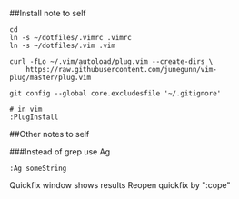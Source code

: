 ##Install note to self
```
cd
ln -s ~/dotfiles/.vimrc .vimrc
ln -s ~/dotfiles/.vim .vim

curl -fLo ~/.vim/autoload/plug.vim --create-dirs \
    https://raw.githubusercontent.com/junegunn/vim-plug/master/plug.vim

git config --global core.excludesfile '~/.gitignore'

# in vim
:PlugInstall
```

##Other notes to self

###Instead of grep use Ag
```
:Ag someString
```
Quickfix window shows results
Reopen quickfix by ":cope"


